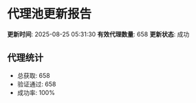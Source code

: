 # 代理池更新报告

**更新时间**: 2025-08-25 05:31:30
**有效代理数量**: 658
**更新状态**:  成功

## 代理统计
- 总获取: 658
- 验证通过: 658
- 成功率: 100%
